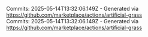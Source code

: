 Commits: 2025-05-14T13:32:06.149Z - Generated via https://github.com/marketplace/actions/artificial-grass
<br>
Commits: 2025-05-14T13:32:06.149Z - Generated via https://github.com/marketplace/actions/artificial-grass
<br>
